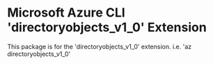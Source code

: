 Microsoft Azure CLI 'directoryobjects_v1_0' Extension
==========================================

This package is for the 'directoryobjects_v1_0' extension.
i.e. 'az directoryobjects_v1_0'
